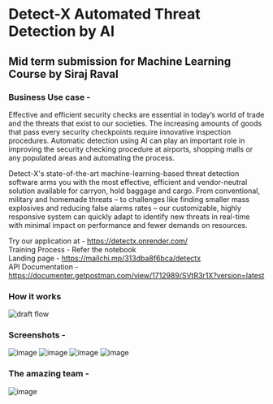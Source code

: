 # Detect-X Automated Threat Detection by AI

## Mid term submission for Machine Learning Course by Siraj Raval

### Business Use case - 
Effective and efficient security checks are essential in today’s world of trade and the threats that exist to our societies. The increasing amounts of goods that pass every security checkpoints require innovative inspection procedures. Automatic detection using AI can play an important role in improving the security checking procedure at airports, shopping malls or any populated areas and automating the process.

Detect-X's state-of-the-art machine-learning-based threat detection software arms you with the most effective, efficient and vendor-neutral solution available for carryon, hold baggage and cargo. From conventional, military and homemade threats – to challenges like finding smaller mass explosives and reducing false alarms rates – our customizable, highly responsive system can quickly adapt to identify new threats in real-time with minimal impact on performance and fewer demands on resources.

Try our application at - https://detectx.onrender.com/ <br>
Training Process - Refer the notebook <br>
Landing page - https://mailchi.mp/313dba8f6bca/detectx <br>
API Documentation - https://documenter.getpostman.com/view/1712989/SVtR3r1X?version=latest <br>

### How it works
![draft flow](https://user-images.githubusercontent.com/30216453/66503916-c11fae00-eae5-11e9-8749-cfc8abba700a.jpg)

### Screenshots - 

![image](https://user-images.githubusercontent.com/30216453/66503594-435ba280-eae5-11e9-9174-6af0b5e7c883.png)
![image](https://user-images.githubusercontent.com/30216453/66503638-58383600-eae5-11e9-9e1b-52b0293d3054.png)
![image](https://user-images.githubusercontent.com/30216453/66503763-77cf5e80-eae5-11e9-81a8-2582e0704e57.png)
![image](https://user-images.githubusercontent.com/30216453/66503803-86b61100-eae5-11e9-8aea-fd9cc6014d6b.png)

### The amazing team - 
![image](https://user-images.githubusercontent.com/30216453/66503833-95042d00-eae5-11e9-986f-001d52f71e7d.png)

